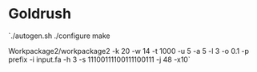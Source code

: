 # Goldrush
`./autogen.sh
./configure
make

Workpackage2/workpackage2 -k 20 -w 14 -t 1000 -u 5 -a 5 -l 3 -o 0.1 -p prefix -i input.fa -h 3 -s 11100111100111100111 -j 48 -x10`
